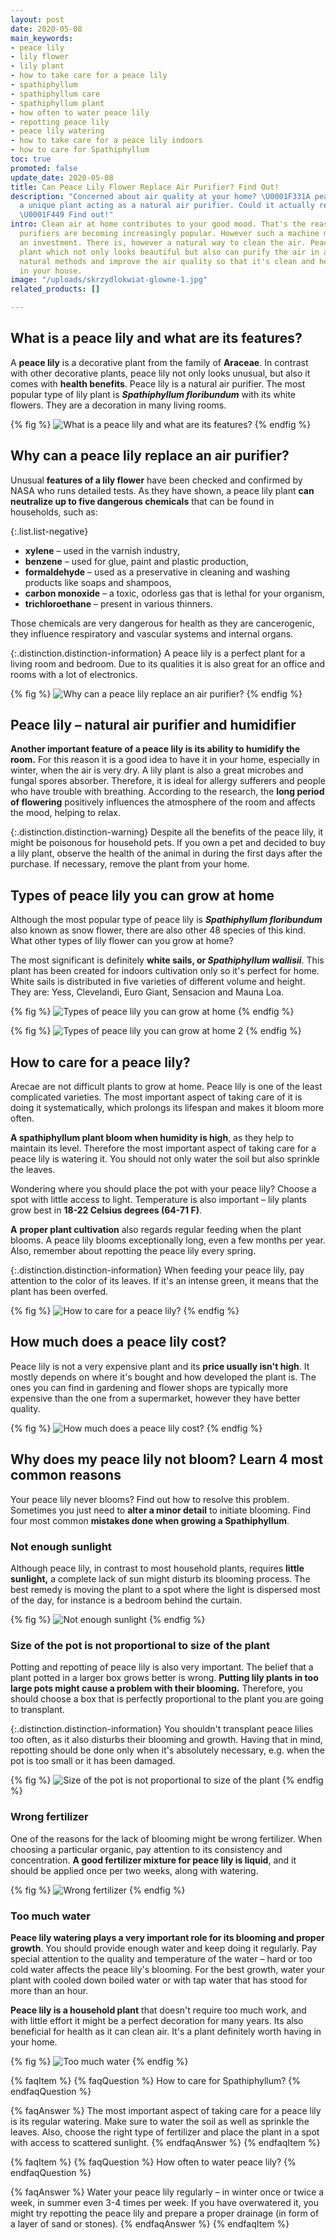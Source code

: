 ```yaml
---
layout: post
date: 2020-05-08
main_keywords:
- peace lily
- lily flower
- lily plant
- how to take care for a peace lily
- spathiphyllum
- spathiphyllum care
- spathiphyllum plant
- how often to water peace lily
- repotting peace lily
- peace lily watering
- how to take care for a peace lily indoors
- how to care for Spathiphyllum
toc: true
promoted: false
update_date: 2020-05-08
title: Can Peace Lily Flower Replace Air Purifier? Find Out!
description: "Concerned about air quality at your home? \U0001F331A peace lily is
  a unique plant acting as a natural air purifier. Could it actually replace the machine?
  \U0001F449 Find out!"
intro: Clean air at home contributes to your good mood. That's the reason why air
  purifiers are becoming increasingly popular. However such a machine might be quite
  an investment. There is, however a natural way to clean the air. Peace lily is a
  plant which not only looks beautiful but also can purify the air in a room. Choose
  natural methods and improve the air quality so that it's clean and healthy for everyone
  in your house.
image: "/uploads/skrzydlokwiat-glowne-1.jpg"
related_products: []

---
```

## What is a peace lily and what are its features?

A **peace lily** is a decorative plant from the family of **Araceae**. In contrast with other decorative plants, peace lily not only looks unusual, but also it comes with **health benefits**. Peace lily is a natural air purifier. The most popular type of lily plant is **_Spathiphyllum floribundum_** with its white flowers. They are a decoration in many living rooms.

{% fig %}
![What is a peace lily and what are its features?](/uploads/skrzydlokwiat-nie-kwitnie.jpg "What is a peace lily and what are its features?")
{% endfig %}

## Why can a peace lily replace an air purifier?

Unusual **features of a lily flower** have been checked and confirmed by NASA who runs detailed tests. As they have shown, a peace lily plant **can neutralize up to five dangerous chemicals** that can be found in households, such as:

{:.list.list-negative}
* **xylene** – used in the varnish industry,
* **benzene** – used for glue, paint and plastic production,
* **formaldehyde** – used as a preservative in cleaning and washing products like soaps and shampoos,
* **carbon monoxide** – a toxic, odorless gas that is lethal for your organism,
* **trichloroethane** – present in various thinners.

Those chemicals are very dangerous for health as they are cancerogenic, they influence respiratory and vascular systems and internal organs.

{:.distinction.distinction-information}
A peace lily is a perfect plant for a living room and bedroom. Due to its qualities it is also great for an office and rooms with a lot of electronics.

{% fig %}
![Why can a peace lily replace an air purifier?](/uploads/interior-2598110_1280.jpg "Why can a peace lily replace an air purifier?")
{% endfig %}

## Peace lily – natural air purifier and humidifier

**Another important feature of a peace lily is its ability to humidify the room.** For this reason it is a good idea to have it in your home, especially in winter, when the air is very dry. A lily plant is also a great microbes and fungal spores absorber. Therefore, it is ideal for allergy sufferers and people who have trouble with breathing. According to the research, the **long period of flowering** positively influences the atmosphere of the room and affects the mood, helping to relax.

{:.distinction.distinction-warning}
Despite all the benefits of the peace lily, it might be poisonous for household pets. If you own a pet and decided to buy a lily plant, observe the health of the animal in during the first days after the purchase. If necessary, remove the plant from your home.

## Types of peace lily you can grow at home

Although the most popular type of peace lily is **_Spathiphyllum floribundum_** also known as snow flower, there are also other 48 species of this kind. What other types of lily flower can you grow at home?

The most significant is definitely **white sails, or _Spathiphyllum wallisii_**. This plant has been created for indoors cultivation only so it's perfect for home. White sails is distributed in five varieties of different volume and height. They are: Yess, Clevelandi, Euro Giant, Sensacion and Mauna Loa.

{% fig %}
![Types of peace lily you can grow at home](/uploads/skrzydlokwiat-odmiany.jpg "Types of peace lily you can grow at home")
{% endfig %}

{% fig %}
![Types of peace lily you can grow at home 2](/uploads/skrzydlokwiat-odmiany2.jpg "Types of peace lily you can grow at home 2")
{% endfig %}

## How to care for a peace lily?

Arecae are not difficult plants to grow at home. Peace lily is one of the least complicated varieties. The most important aspect of taking care of it is doing it systematically, which prolongs its lifespan and makes it bloom more often.

**A spathiphyllum plant bloom when humidity is high**, as they help to maintain its level. Therefore the most important aspect of taking care for a peace lily is watering it. You should not only water the soil but also sprinkle the leaves.

Wondering where you should place the pot with your peace lily? Choose a spot with little access to light. Temperature is also important  – lily plants grow best in **18-22 Celsius degrees (64-71 F)**.

**A** **proper plant cultivation** also regards regular feeding when the plant blooms. A peace lily blooms exceptionally long, even a few months per year. Also, remember about repotting the peace lily every spring.

{:.distinction.distinction-information}
When feeding your peace lily, pay attention to the color of its leaves. If it's an intense green, it means that the plant has been overfed.

{% fig %}
![How to care for a peace lily?](/uploads/skrzydlokwiat-pielegnacja.jpg "How to care for a peace lily?")
{% endfig %}

## How much does a peace lily cost?

Peace lily is not a very expensive plant and its **price usually isn't high**. It mostly depends on where it's bought and how developed the plant is. The ones you can find in gardening and flower shops are typically more expensive than the one from a supermarket, however they have better quality.

{% fig %}
![How much does a peace lily cost?](/uploads/skrzydlokwiat-jako-oczyszczacz-powietrza.jpg "How much does a peace lily cost?")
{% endfig %}

## Why does my peace lily not bloom? Learn 4 most common reasons

Your peace lily never blooms? Find out how to resolve this problem. Sometimes you just need to **alter a minor detail** to initiate blooming. Find four most common **mistakes done when growing a Spathiphyllum**.

### Not enough sunlight

Although peace lily, in contrast to most household plants, requires **little sunlight,** a complete lack of sun might disturb its blooming process. The best remedy is moving the plant to a spot where the light is dispersed most of the day, for instance is a bedroom behind the curtain.

{% fig %}
![Not enough sunlight](/uploads/bledy-w-hodowli-skrzydlokwiatu.jpg "Not enough sunlight")
{% endfig %}

### Size of the pot is not proportional to size of the plant

Potting and repotting of peace lily is also very important. The belief that a plant potted in a larger box grows better is wrong. **Putting lily plants in too large pots might cause a problem with their blooming.** Therefore, you should choose a box that is perfectly proportional to the plant you are going to transplant.

{:.distinction.distinction-information}
You shouldn't transplant peace lilies too often, as it also disturbs their blooming and growth. Having that in mind, repotting should be done only when it's absolutely necessary, e.g. when the pot is too small or it has been damaged.

{% fig %}
![Size of the pot is not proportional to size of the plant](/uploads/zle-dobrany-nawoz.jpg "Size of the pot is not proportional to size of the plant")
{% endfig %}

### Wrong fertilizer

One of the reasons for the lack of blooming might be wrong fertilizer. When choosing a particular organic, pay attention to its consistency and concentration. **A good fertilizer mixture for peace lily is liquid**, and it should be applied once per two weeks, along with watering.

{% fig %}
![Wrong fertilizer](/uploads/skrzydlokwiat-uprawa.jpg "Wrong fertilizer")
{% endfig %}

### Too much water

**Peace lily watering plays a very important role for its blooming and proper growth**. You should provide enough water and keep doing it regularly. Pay special attention to the quality and temperature of the water – hard or too cold water affects the peace lily's blooming. For the best growth, water your plant with cooled down boiled water or with tap water that has stood for more than an hour.

**Peace lily is a household plant** that doesn't require too much work, and with little effort it might be a perfect decoration for many years. Its also beneficial for health as it can clean air. It's a plant definitely worth having in your home.

{% fig %}
![Too much water](/uploads/zbyt-czeste-podlewanie-skrzydlokwiatu.jpg "Too much water")
{% endfig %}

{% faqItem %}
{% faqQuestion %}
How to care for Spathiphyllum?
{% endfaqQuestion %}

{% faqAnswer %}
The most important aspect of taking care for a peace lily is its regular watering. Make sure to water the soil as well as sprinkle the leaves. Also, choose the right type of fertilizer and place the plant in a spot with access to scattered sunlight.
{% endfaqAnswer %}
{% endfaqItem %}

{% faqItem %}
{% faqQuestion %}
How often to water peace lily?
{% endfaqQuestion %}

{% faqAnswer %}
Water your peace lily regularly – in winter once or twice a week, in summer even 3-4 times per week. If you have overwatered it, you might try repotting the peace lily and prepare a proper drainage (in form of a layer of sand or stones).
{% endfaqAnswer %}
{% endfaqItem %}